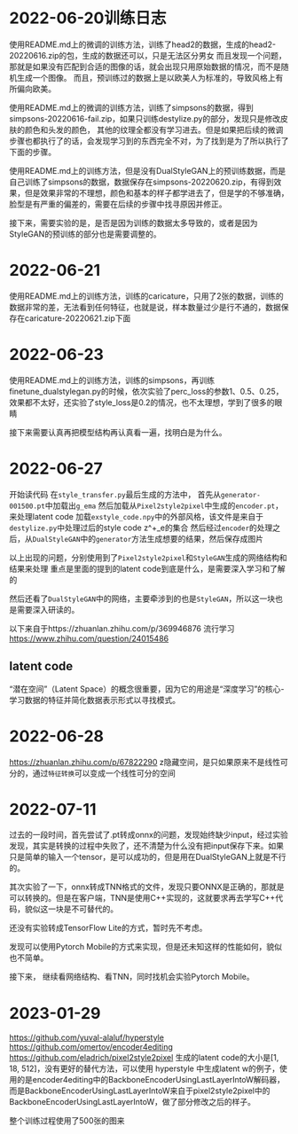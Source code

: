 # 2022-06-20训练日志

使用README.md上的微调的训练方法，训练了head2的数据，生成的head2-20220616.zip的包，生成的数据还可以，只是无法区分男女
而且发现一个问题，那就是如果没有匹配到合适的图像的话，就会出现只用原始数据的情况，而不是随机生成一个图像。
而且，预训练过的数据上是以欧美人为标准的，导致风格上有所偏向欧美。

使用README.md上的微调的训练方法，训练了simpsons的数据，得到simpsons-20220616-fail.zip，如果只训练destylize.py的部分，发现只是修改皮肤的颜色和头发的颜色，
其他的纹理全都没有学习进去。但是如果把后续的微调步骤也都执行了的话，会发现学习到的东西完全不对，为了找到是为了所以执行了下面的步骤。

使用README.md上的训练方法，但是没有DualStyleGAN上的预训练数据，而是自己训练了simpsons的数据，数据保存在simpsons-20220620.zip，有得到效果，但是效果非常的不理想，颜色和基本的样子都学进去了，但是学的不够准确，脸型是有严重的偏差的，需要在后续的步骤中找寻原因并修正。

接下来，需要实验的是，是否是因为训练的数据太多导致的，或者是因为StyleGAN的预训练的部分也是需要调整的。

# 2022-06-21

使用README.md上的训练方法，训练的caricature，只用了2张的数据，训练的数据非常的差，无法看到任何特征，也就是说，样本数量过少是行不通的，数据保存在caricature-20220621.zip下面

# 2022-06-23

使用README.md上的训练方法，训练的simpsons，再训练finetune_dualstylegan.py的时候，依次实验了perc_loss的参数1、0.5、0.25，效果都不太好，还实验了style_loss是0.2的情况，也不太理想，学到了很多的眼睛

接下来需要认真再把模型结构再认真看一遍，找明白是为什么。

# 2022-06-27

开始读代码
在``style_transfer.py``最后生成的方法中，
首先从``generator-001500.pt``中加载出``g_ema``
然后加载从``Pixel2style2pixel``中生成的``encoder.pt``，来处理latent code
加载``exstyle_code.npy``中的外部风格，该文件是来自于``destylize.py``中处理过后的style code z^+_e的集合
然后经过``encoder``的处理之后，从``DualStyleGAN``中的``generator``方法生成想要的结果，然后保存成图片

以上出现的问题，分别使用到了``Pixel2style2pixel``和``StyleGAN``生成的网络结构和结果来处理
重点是里面的提到的latent code到底是什么，是需要深入学习和了解的

然后还看了``DualStyleGAN``中的网络，主要牵涉到的也是``StyleGAN``，所以这一块也是需要深入研读的。

以下来自于https://zhuanlan.zhihu.com/p/369946876
流行学习 https://www.zhihu.com/question/24015486
## latent code
“潜在空间”（Latent Space）的概念很重要，因为它的用途是“深度学习”的核心-学习数据的特征并简化数据表示形式以寻找模式。

# 2022-06-28
https://zhuanlan.zhihu.com/p/67822290
z隐藏空间，是只如果原来不是线性可分的，通过`特征转换`可以变成一个线性可分的空间

# 2022-07-11
过去的一段时间，首先尝试了.pt转成onnx的问题，发现始终缺少input，经过实验发现，其实是转换的过程中失败了，还不清楚为什么没有把input保存下来。如果只是简单的输入一个tensor，是可以成功的，但是用在DualStyleGAN上就是不行的。

其次实验了一下，onnx转成TNN格式的文件，发现只要ONNX是正确的，那就是可以转换的。但是在客户端，TNN是使用C++实现的，这就要求再去学写C++代码，貌似这一块是不可替代的。

还没有实验转成TensorFlow Lite的方式，暂时先不考虑。

发现可以使用Pytorch Mobile的方式来实现，但是还未知这样的性能如何，貌似也不简单。

接下来， 继续看网络结构、看TNN，同时找机会实验Pytorch Mobile。

# 2023-01-29
https://github.com/yuval-alaluf/hyperstyle
https://github.com/omertov/encoder4editing
https://github.com/eladrich/pixel2style2pixel
生成的latent code的大小是[1, 18, 512]，没有更好的替代方法，可以使用 hyperstyle 中生成latent w的例子，使用的是encoder4editing中的BackboneEncoderUsingLastLayerIntoW解码器，而是BackboneEncoderUsingLastLayerIntoW来自于pixel2style2pixel中的BackboneEncoderUsingLastLayerIntoW，做了部分修改之后的样子。

整个训练过程使用了500张的图来










